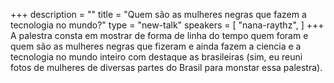 +++
description = ""
title = "Quem são as mulheres negras que fazem a tecnologia no mundo?"
type = "new-talk"
speakers = [
        "nana-raythz",
]
+++
A palestra consta em mostrar de forma de linha do tempo quem foram e quem são as mulheres negras que fizeram e ainda fazem a ciencia e a tecnologia no mundo inteiro com destaque as brasileiras (sim, eu reuni fotos de mulheres de diversas partes do Brasil para monstar essa palestra).